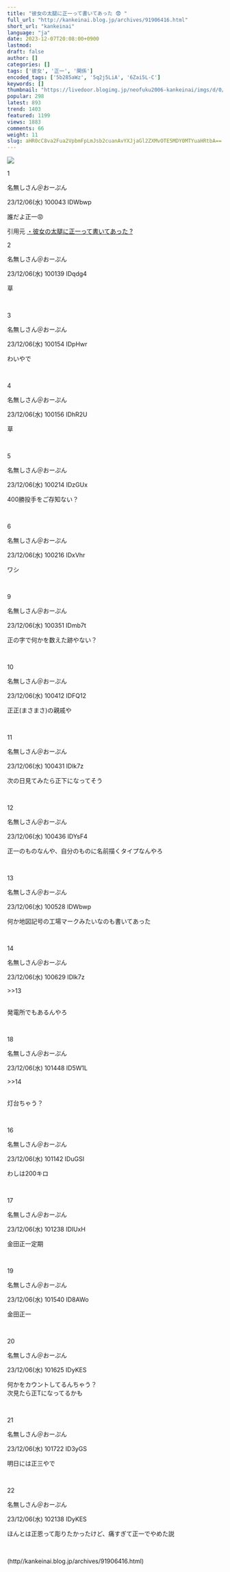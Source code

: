 ```yaml
---
title: "彼女の太腿に正一って書いてあった 😨 "
full_url: "http://kankeinai.blog.jp/archives/91906416.html"
short_url: "kankeinai"
language: "ja"
date: 2023-12-07T20:08:00+0900
lastmod: 
draft: false
author: []
categories: []
tags: ['彼女', '正一', '関係']
encoded_tags: ['5b285aWz', '5q2j5LiA', '6Zai5L-C']
keywords: []
thumbnail: "https://livedoor.blogimg.jp/neofuku2006-kankeinai/imgs/d/0/d0f3ac95-s.jpg"
popular: 298
latest: 893
trend: 1403
featured: 1199
views: 1883
comments: 66
weight: 11
slug: aHR0cC8va2Fua2VpbmFpLmJsb2cuanAvYXJjaGl2ZXMvOTE5MDY0MTYuaHRtbA==
---
```


![](https://livedoor.blogimg.jp/neofuku2006-kankeinai/imgs/d/0/d0f3ac95-s.jpg)

<div><p class='t_h'>1 <p>名無しさん＠おーぷん</p> <p> 23/12/06(水) 100043 IDWbwp</p></p><p class='t_b'> 誰だよ正一😡</p><p>引用元 <a href='http//2chspa.com/thread/livejupiter/1701824443' target='_blank'>・</a><a href='https//hayabusa.open2ch.net/test/read.cgi/livejupiter/1701824443/' target='_blank'>彼女の太腿に正一って書いてあった ?</a></p><p class='t_h'>2 <p>名無しさん＠おーぷん</p> <p> 23/12/06(水) 100139 IDqdg4</p></p> <p class='t_b'> 草 </p><br> <p class='t_h'>3 <p>名無しさん＠おーぷん</p> <p> 23/12/06(水) 100154 IDpHwr</p></p> <p class='t_b'> わいやで </p><br> <p class='t_h'>4 <p>名無しさん＠おーぷん</p> <p> 23/12/06(水) 100156 IDhR2U</p></p> <p class='t_b'> 草 </p><br> <p class='t_h'>5 <p>名無しさん＠おーぷん</p> <p> 23/12/06(水) 100214 IDzGUx</p></p> <p class='t_b'> 400勝投手をご存知ない？ </p><br> <p class='t_h'>6 <p>名無しさん＠おーぷん</p> <p> 23/12/06(水) 100216 IDxVhr</p></p> <p class='t_b'> ワシ </p><br> <p class='t_h'>9 <p>名無しさん＠おーぷん</p> <p> 23/12/06(水) 100351 IDmb7t</p></p> <p class='t_b'> 正の字で何かを数えた跡やない？ </p><br> <p class='t_h'>10 <p>名無しさん＠おーぷん</p> <p> 23/12/06(水) 100412 IDFQ12</p></p> <p class='t_b'> 正正(まさまさ)の親戚や </p><br> <p class='t_h'>11 <p>名無しさん＠おーぷん</p> <p> 23/12/06(水) 100431 IDlk7z</p></p> <p class='t_b'> 次の日見てみたら正下になってそう </p><br> <p class='t_h'>12 <p>名無しさん＠おーぷん</p> <p> 23/12/06(水) 100436 IDYsF4</p></p> <p class='t_b'> 正一のものなんや、自分のものに名前描くタイプなんやろ </p><br> <p class='t_h'>13 <p>名無しさん＠おーぷん</p> <p> 23/12/06(水) 100528 IDWbwp</p></p> <p class='t_b'> 何か地図記号の工場マークみたいなのも書いてあった </p><br> <p class='t_h t_i'>14 <p>名無しさん＠おーぷん</p> <p> 23/12/06(水) 100629 IDlk7z</p></p> <p class='t_b t_i'> <p class='anchor'>>>13</p><br>発電所でもあるんやろ </p><br> <p class='t_h t_i'>18 <p>名無しさん＠おーぷん</p> <p> 23/12/06(水) 101448 ID5W1L</p></p> <p class='t_b t_i'> <p class='anchor'>>>14</p><br>灯台ちゃう？ </p><br> <p class='t_h'>16 <p>名無しさん＠おーぷん</p> <p> 23/12/06(水) 101142 IDuGSI</p></p> <p class='t_b'> わしは200キロ </p><br> <p class='t_h'>17 <p>名無しさん＠おーぷん</p> <p> 23/12/06(水) 101238 IDlUxH</p></p> <p class='t_b'> 金田正一定期 </p><br> <p class='t_h'>19 <p>名無しさん＠おーぷん</p> <p> 23/12/06(水) 101540 ID8AWo</p></p> <p class='t_b'> 金田正一 </p><br> <p class='t_h'>20 <p>名無しさん＠おーぷん</p> <p> 23/12/06(水) 101625 IDyKES</p></p> <p class='t_b'> 何かをカウントしてるんちゃう？<br>次見たら正Tになってるかも </p><br> <p class='t_h'>21 <p>名無しさん＠おーぷん</p> <p> 23/12/06(水) 101722 ID3yGS</p></p> <p class='t_b'> 明日には正三やで </p><br> <p class='t_h'>22 <p>名無しさん＠おーぷん</p> <p> 23/12/06(水) 102138 IDyKES</p></p> <p class='t_b'> ほんとは正恩って彫りたかったけど、痛すぎて正一でやめた説 </p><br> <img border='0' width='1' height='1' src='https//www19.a8.net/0.gif?a8mat=2BJK9W+3WIBJM+249K+BWGDT' alt=''> </div>

(http//kankeinai.blog.jp/archives/91906416.html)
